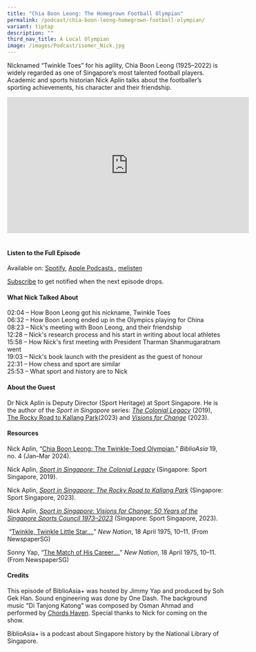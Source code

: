 ```yaml
---
title: "Chia Boon Leong: The Homegrown Football Olympian"
permalink: /podcast/chia-boon-leong-homegrown-football-olympian/
variant: tiptap
description: ""
third_nav_title: A Local Olympian
image: /images/Podcast/isomer_Nick.jpg
---
```

<p>Nicknamed “Twinkle Toes” for his agility, Chia Boon Leong (1925–2022)
is widely regarded as one of Singapore‘s most talented football players.
Academic and sports historian Nick Aplin talks about the footballer’s sporting
achievements, his character and their friendship.
<br>
</p>
<div class="iframe-wrapper">
<iframe height="315" width="560" allowfullscreen="true" frameborder="0" src="https://www.youtube.com/embed/AO00kg7Xr18?si=K_vfR-e5KHd5Z6FG"></iframe>
</div>
<h4><br><strong>Listen to the Full Episode</strong></h4>
<p>Available on: <a href="https://open.spotify.com/episode/0u6zlPR4vAIfOfggi3zA42" rel="noopener noreferrer nofollow" target="_blank"><u>Spotify</u></a>,
<a href="https://podcasts.apple.com/us/podcast/chia-boon-leong-the-homegrown-football-olympian/id1688142751?i=1000650691964" rel="noopener noreferrer nofollow" target="_blank"><u>Apple Podcasts</u> 
</a>, <a href="https://www.melisten.sg/podcast/playlist/BiblioAsia%2B-2115156/Chia-Boon-Leong--The-Homegrown-Football-Olympian-2354766" rel="noopener noreferrer nofollow" target="_blank"><u>melisten</u></a>
</p>
<p><a href="https://open.spotify.com/show/66PYiIthr1KqQhJ82XH4DN" rel="noopener noreferrer nofollow" target="_blank"><u>Subscribe</u></a> to
get notified when the next episode drops.</p>
<p></p>
<h4><strong>What Nick Talked About</strong></h4>
<p>02:04 – How Boon Leong got his nickname, Twinkle Toes
<br>06:32 – How Boon Leong ended up in the Olympics playing for China
<br>08:23 – Nick's meeting with Boon Leong, and their friendship
<br>12:28 – Nick's research process and his start in writing about local athletes
<br>15:58 – How Nick's first meeting with President Tharman Shanmugaratnam
went
<br>19:03 – Nick's book launch with the president as the guest of honour
<br>22:31 – How chess and sport are similar
<br>25:53 – What sport and history are to Nick</p>
<h4><strong>About the Guest</strong></h4>
<p>Dr Nick Aplin is Deputy Director (Sport Heritage) at Sport Singapore.
He is the author of the <em>Sport in Singapore</em> series:<em> <a href="https://eservice.nlb.gov.sg/redir/itemdetails?bid=203990042" rel="noopener noreferrer nofollow" target="_blank">The Colonial Legacy</a> </em>(2019),
<a href="https://eservice.nlb.gov.sg/redir/itemdetails?bid=206068467" rel="noopener noreferrer nofollow" target="_blank">The Rocky Road to Kallang Park</a>(2023) and <em><a href="https://eservice.nlb.gov.sg/redir/itemdetails?bid=300007221" rel="noopener noreferrer nofollow" target="_blank">Visions for Change</a> </em>(2023).</p>
<p></p>
<h4><strong>Resources</strong></h4>
<p>Nick Aplin, “<a href="https://biblioasia.nlb.gov.sg/vol-19/issue-4/jan-mar-2024/chia-boon-leong-football-soccer/" rel="noopener noreferrer nofollow" target="_blank">Chia Boon Leong: The Twinkle-Toed Olympian</a>,” <em>BiblioAsia </em>19,
no. 4 (Jan–Mar 2024).</p>
<p>Nick Aplin, <em><a href="https://eservice.nlb.gov.sg/redir/itemdetails?bid=203990042" rel="noopener noreferrer nofollow" target="_blank">Sport in Singapore: The Colonial Legacy</a></em> (Singapore:
Sport Singapore, 2019).</p>
<p>Nick Aplin, <em><a href="https://eservice.nlb.gov.sg/redir/itemdetails?bid=206068467" rel="noopener noreferrer nofollow" target="_blank">Sport in Singapore: The Rocky Road to Kallang Park</a></em> (Singapore:
Sport Singapore, 2023).</p>
<p>Nick Aplin, <em><a href="https://eservice.nlb.gov.sg/redir/itemdetails?bid=300007221" rel="noopener noreferrer nofollow" target="_blank">Sport in Singapore: Visions for Change: 50 Years of the Singapore Sports Council 1973–2023</a></em> (Singapore:
Sport Singapore, 2023).</p>
<p>&nbsp;“<a href="https://eresources.nlb.gov.sg/newspapers/digitised/article/newnation19750418-1.2.20.1.1" rel="noopener noreferrer nofollow" target="_blank">Twinkle, Twinkle Little Star…</a>,”&nbsp;<em>New Nation</em>,
18 April 1975, 10–11. (From NewspaperSG)&nbsp;</p>
<p>Sonny Yap, “<a href="https://eresources.nlb.gov.sg/newspapers/digitised/article/newnation19750418-1.2.20.1.3" rel="noopener noreferrer nofollow" target="_blank">The Match of His Career…</a>,”&nbsp;<em>New Nation</em>,
18 April 1975, 10–11. (From NewspaperSG)&nbsp;</p>
<p></p>
<h4><strong>Credits</strong></h4>
<p>This episode of BiblioAsia+ was hosted by Jimmy Yap and produced by Soh
Gek Han. Sound engineering was done by One Dash. The background music "Di
Tanjong Katong" was composed by Osman Ahmad and performed by <a href="https://www.youtube.com/watch?v=uA2v7ka5TAI" rel="noopener noreferrer nofollow" target="_blank"><u>Chords Haven</u></a>.
Special thanks to Nick for coming on the show.</p>
<p>BiblioAsia+ is a podcast about Singapore history by the National Library
of Singapore.</p>